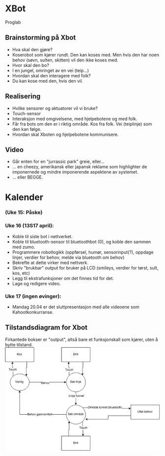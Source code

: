 # XBot
Proglab

## Brainstorming på Xbot
* Hva skal den gjøre? 
 * Koserobot som kjører rundt. Den kan koses med. Men hvis den har noen behov (søvn, sulten, skitten) vil den ikke koses med.
* Hvor skal den bo? 
 * I en jungel, omringet av en vei (teip...)
* Hvordan skal den interagere med folk? 
 * Du kan kose med den, hvis den vil.


## Realisering
* Hvilke sensorer og aktuatorer vil vi bruke? 
 * Touch-sensor
* Interaksjon med omgivelsene, med hjelpebotene og med folk. 
 * Får fra bots om den er i riktig område. Kos fra folk. Vei (teiplinje) som den kan følge.
* Hvordan skal Xboten og hjelpebotene kommunisere. 

## Video
* Går enten for en "jurrassic park" greie, eller...
* ... en cheezy, amerikansk eller japansk reklame som highlighter de imponernede og mindre imponerende aspektene av systemet.
* ... eller BEGGE.

# Kalender
### (Uke 15: Påske)
### Uke 16 (13S17 april): 
* Koble til siste bot i nettverket.
* Koble til bluetooth-sensor til bluetoothbot (0), og koble den sammen med zumo.
* Programmere robotlogikk (oppførsel, humør, sensorinput(?), oppdage linjer, verdier for behov, melde via bluetooth om behov)
* Bekrefte at dette virker med nettverk.
* Skriv "brukbar" output for bruker på LCD (smileys, verdier for tørst, sult, kos, etc)
* Legg til ekstrafunksjoner om det finnes tid for det.
* Lage og redigere video.

### Uke 17 (ingen øvinger): 
* Mandag 20.04 er det sluttpresentasjon med alle videoene som Kahootkonkurranse. 


## Tilstandsdiagram for Xbot
Firkantede bokser er "output", altså bare et funksjonskall som kjører, uten å bytte tilstand.
<img src="res/XboxTilstand.png"/>